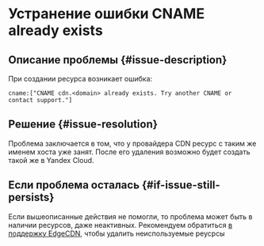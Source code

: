 # Устранение ошибки CNAME already exists


## Описание проблемы {#issue-description}

При создании ресурса возникает ошибка:
```
cname:["CNAME cdn.<domain> already exists. Try another CNAME or contact support."]
```

## Решение {#issue-resolution}

Проблема заключается в том, что у провайдера CDN ресурс с таким же именем хоста уже занят. После его удаления возможно будет создать такой же в Yandex Cloud.

## Если проблема осталась {#if-issue-still-persists}

Если вышеописанные действия не помогли, то проблема может быть в наличии ресурсов, даже неактивных. Рекомендуем обратиться [в поддержку EdgeCDN](https://edgecenter.ru), чтобы удалить неиспользуемые реусрсы
